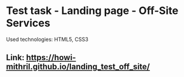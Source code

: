 # Test task - Landing page - Off-Site Services
Used technologies: HTML5, CSS3

## Link: https://howi-mithril.github.io/landing_test_off_site/
